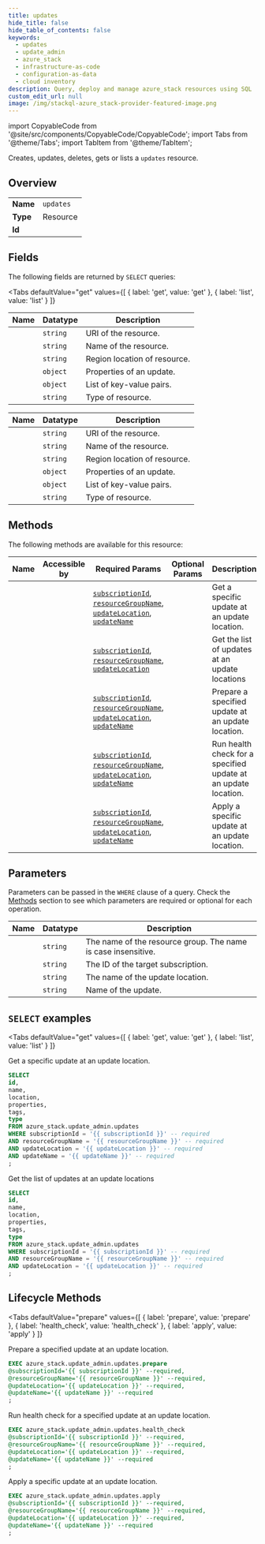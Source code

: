 ```yaml
--- 
title: updates
hide_title: false
hide_table_of_contents: false
keywords:
  - updates
  - update_admin
  - azure_stack
  - infrastructure-as-code
  - configuration-as-data
  - cloud inventory
description: Query, deploy and manage azure_stack resources using SQL
custom_edit_url: null
image: /img/stackql-azure_stack-provider-featured-image.png
---
```


import CopyableCode from '@site/src/components/CopyableCode/CopyableCode';
import Tabs from '@theme/Tabs';
import TabItem from '@theme/TabItem';

Creates, updates, deletes, gets or lists a <code>updates</code> resource.

## Overview
<table><tbody>
<tr><td><b>Name</b></td><td><code>updates</code></td></tr>
<tr><td><b>Type</b></td><td>Resource</td></tr>
<tr><td><b>Id</b></td><td><CopyableCode code="azure_stack.update_admin.updates" /></td></tr>
</tbody></table>

## Fields

The following fields are returned by `SELECT` queries:

<Tabs
    defaultValue="get"
    values={[
        { label: 'get', value: 'get' },
        { label: 'list', value: 'list' }
    ]}
>
<TabItem value="get">

<table>
<thead>
    <tr>
    <th>Name</th>
    <th>Datatype</th>
    <th>Description</th>
    </tr>
</thead>
<tbody>
<tr>
    <td><CopyableCode code="id" /></td>
    <td><code>string</code></td>
    <td>URI of the resource.</td>
</tr>
<tr>
    <td><CopyableCode code="name" /></td>
    <td><code>string</code></td>
    <td>Name of the resource.</td>
</tr>
<tr>
    <td><CopyableCode code="location" /></td>
    <td><code>string</code></td>
    <td>Region location of resource.</td>
</tr>
<tr>
    <td><CopyableCode code="properties" /></td>
    <td><code>object</code></td>
    <td>Properties of an update.</td>
</tr>
<tr>
    <td><CopyableCode code="tags" /></td>
    <td><code>object</code></td>
    <td>List of key-value pairs.</td>
</tr>
<tr>
    <td><CopyableCode code="type" /></td>
    <td><code>string</code></td>
    <td>Type of resource.</td>
</tr>
</tbody>
</table>
</TabItem>
<TabItem value="list">

<table>
<thead>
    <tr>
    <th>Name</th>
    <th>Datatype</th>
    <th>Description</th>
    </tr>
</thead>
<tbody>
<tr>
    <td><CopyableCode code="id" /></td>
    <td><code>string</code></td>
    <td>URI of the resource.</td>
</tr>
<tr>
    <td><CopyableCode code="name" /></td>
    <td><code>string</code></td>
    <td>Name of the resource.</td>
</tr>
<tr>
    <td><CopyableCode code="location" /></td>
    <td><code>string</code></td>
    <td>Region location of resource.</td>
</tr>
<tr>
    <td><CopyableCode code="properties" /></td>
    <td><code>object</code></td>
    <td>Properties of an update.</td>
</tr>
<tr>
    <td><CopyableCode code="tags" /></td>
    <td><code>object</code></td>
    <td>List of key-value pairs.</td>
</tr>
<tr>
    <td><CopyableCode code="type" /></td>
    <td><code>string</code></td>
    <td>Type of resource.</td>
</tr>
</tbody>
</table>
</TabItem>
</Tabs>

## Methods

The following methods are available for this resource:

<table>
<thead>
    <tr>
    <th>Name</th>
    <th>Accessible by</th>
    <th>Required Params</th>
    <th>Optional Params</th>
    <th>Description</th>
    </tr>
</thead>
<tbody>
<tr>
    <td><a href="#get"><CopyableCode code="get" /></a></td>
    <td><CopyableCode code="select" /></td>
    <td><a href="#parameter-subscriptionId"><code>subscriptionId</code></a>, <a href="#parameter-resourceGroupName"><code>resourceGroupName</code></a>, <a href="#parameter-updateLocation"><code>updateLocation</code></a>, <a href="#parameter-updateName"><code>updateName</code></a></td>
    <td></td>
    <td>Get a specific update at an update location.</td>
</tr>
<tr>
    <td><a href="#list"><CopyableCode code="list" /></a></td>
    <td><CopyableCode code="select" /></td>
    <td><a href="#parameter-subscriptionId"><code>subscriptionId</code></a>, <a href="#parameter-resourceGroupName"><code>resourceGroupName</code></a>, <a href="#parameter-updateLocation"><code>updateLocation</code></a></td>
    <td></td>
    <td>Get the list of updates at an update locations</td>
</tr>
<tr>
    <td><a href="#prepare"><CopyableCode code="prepare" /></a></td>
    <td><CopyableCode code="exec" /></td>
    <td><a href="#parameter-subscriptionId"><code>subscriptionId</code></a>, <a href="#parameter-resourceGroupName"><code>resourceGroupName</code></a>, <a href="#parameter-updateLocation"><code>updateLocation</code></a>, <a href="#parameter-updateName"><code>updateName</code></a></td>
    <td></td>
    <td>Prepare a specified update at an update location.</td>
</tr>
<tr>
    <td><a href="#health_check"><CopyableCode code="health_check" /></a></td>
    <td><CopyableCode code="exec" /></td>
    <td><a href="#parameter-subscriptionId"><code>subscriptionId</code></a>, <a href="#parameter-resourceGroupName"><code>resourceGroupName</code></a>, <a href="#parameter-updateLocation"><code>updateLocation</code></a>, <a href="#parameter-updateName"><code>updateName</code></a></td>
    <td></td>
    <td>Run health check for a specified update at an update location.</td>
</tr>
<tr>
    <td><a href="#apply"><CopyableCode code="apply" /></a></td>
    <td><CopyableCode code="exec" /></td>
    <td><a href="#parameter-subscriptionId"><code>subscriptionId</code></a>, <a href="#parameter-resourceGroupName"><code>resourceGroupName</code></a>, <a href="#parameter-updateLocation"><code>updateLocation</code></a>, <a href="#parameter-updateName"><code>updateName</code></a></td>
    <td></td>
    <td>Apply a specific update at an update location.</td>
</tr>
</tbody>
</table>

## Parameters

Parameters can be passed in the `WHERE` clause of a query. Check the [Methods](#methods) section to see which parameters are required or optional for each operation.

<table>
<thead>
    <tr>
    <th>Name</th>
    <th>Datatype</th>
    <th>Description</th>
    </tr>
</thead>
<tbody>
<tr id="parameter-resourceGroupName">
    <td><CopyableCode code="resourceGroupName" /></td>
    <td><code>string</code></td>
    <td>The name of the resource group. The name is case insensitive.</td>
</tr>
<tr id="parameter-subscriptionId">
    <td><CopyableCode code="subscriptionId" /></td>
    <td><code>string</code></td>
    <td>The ID of the target subscription.</td>
</tr>
<tr id="parameter-updateLocation">
    <td><CopyableCode code="updateLocation" /></td>
    <td><code>string</code></td>
    <td>The name of the update location.</td>
</tr>
<tr id="parameter-updateName">
    <td><CopyableCode code="updateName" /></td>
    <td><code>string</code></td>
    <td>Name of the update.</td>
</tr>
</tbody>
</table>

## `SELECT` examples

<Tabs
    defaultValue="get"
    values={[
        { label: 'get', value: 'get' },
        { label: 'list', value: 'list' }
    ]}
>
<TabItem value="get">

Get a specific update at an update location.

```sql
SELECT
id,
name,
location,
properties,
tags,
type
FROM azure_stack.update_admin.updates
WHERE subscriptionId = '{{ subscriptionId }}' -- required
AND resourceGroupName = '{{ resourceGroupName }}' -- required
AND updateLocation = '{{ updateLocation }}' -- required
AND updateName = '{{ updateName }}' -- required
;
```
</TabItem>
<TabItem value="list">

Get the list of updates at an update locations

```sql
SELECT
id,
name,
location,
properties,
tags,
type
FROM azure_stack.update_admin.updates
WHERE subscriptionId = '{{ subscriptionId }}' -- required
AND resourceGroupName = '{{ resourceGroupName }}' -- required
AND updateLocation = '{{ updateLocation }}' -- required
;
```
</TabItem>
</Tabs>


## Lifecycle Methods

<Tabs
    defaultValue="prepare"
    values={[
        { label: 'prepare', value: 'prepare' },
        { label: 'health_check', value: 'health_check' },
        { label: 'apply', value: 'apply' }
    ]}
>
<TabItem value="prepare">

Prepare a specified update at an update location.

```sql
EXEC azure_stack.update_admin.updates.prepare 
@subscriptionId='{{ subscriptionId }}' --required, 
@resourceGroupName='{{ resourceGroupName }}' --required, 
@updateLocation='{{ updateLocation }}' --required, 
@updateName='{{ updateName }}' --required
;
```
</TabItem>
<TabItem value="health_check">

Run health check for a specified update at an update location.

```sql
EXEC azure_stack.update_admin.updates.health_check 
@subscriptionId='{{ subscriptionId }}' --required, 
@resourceGroupName='{{ resourceGroupName }}' --required, 
@updateLocation='{{ updateLocation }}' --required, 
@updateName='{{ updateName }}' --required
;
```
</TabItem>
<TabItem value="apply">

Apply a specific update at an update location.

```sql
EXEC azure_stack.update_admin.updates.apply 
@subscriptionId='{{ subscriptionId }}' --required, 
@resourceGroupName='{{ resourceGroupName }}' --required, 
@updateLocation='{{ updateLocation }}' --required, 
@updateName='{{ updateName }}' --required
;
```
</TabItem>
</Tabs>
